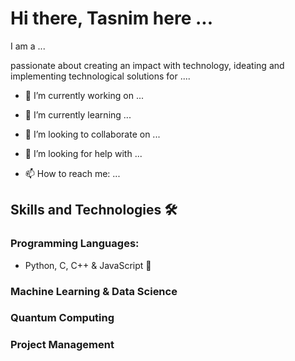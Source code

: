 # Hi there, Tasnim here ...

I am a ...

passionate about creating an impact with technology, ideating and implementing technological solutions for ....

- 🔭 I’m currently working on ...
- 🌱 I’m currently learning ...
- 👯 I’m looking to collaborate on ...
- 🤔 I’m looking for help with ...

- 📫 How to reach me: ...

## Skills and Technologies 🛠️

### Programming Languages:
- Python, C, C++ & JavaScript 📜

### Machine Learning & Data Science

### Quantum Computing 

### Project Management

<!--
**tasnimahmed11/tasnimahmed11** is a ✨ _special_ ✨ repository because its `README.md` (this file) appears on your GitHub profile.

Here are some ideas to get you started:


-->
